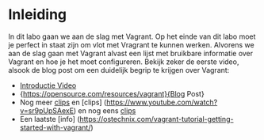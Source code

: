 # Inleiding
In dit labo gaan we aan de slag met Vagrant. Op het einde van dit labo moet je perfect in staat zijn om vlot met Vragrant te kunnen werken. Alvorens we aan de slag gaan met Vagrant alvast een lijst met bruikbare informatie over Vagrant en hoe je het moet configureren. Bekijk zeker de eerste video, alsook de blog post om een duidelijk begrip te krijgen over Vagrant:

- [Introductie Video](https://www.youtube.com/watch?v=wlogPKBEuUM)
- {https://opensource.com/resources/vagrant}{Blog Post}
- Nog meer [clips](https://www.youtube.com/watch?v=a6W1hF9CgDQ) en [clips] (https://www.youtube.com/watch?v=sr9pUpSAexE) en nog eens [clips](https://www.youtube.com/watch?v=vBreXjkizgo)
- Een laatste [info] (https://ostechnix.com/vagrant-tutorial-getting-started-with-vagrant/)
